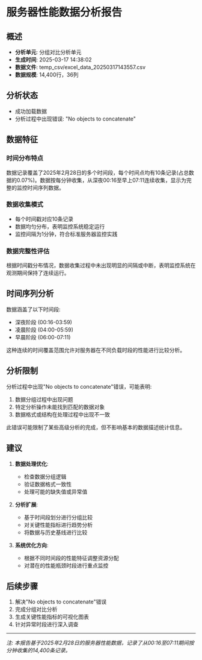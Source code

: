 # 服务器性能数据分析报告

## 概述
- **分析单元**: 分组对比分析单元
- **生成时间**: 2025-03-17 14:38:02
- **数据文件**: temp_csv/excel_data_20250317143557.csv
- **数据规模**: 14,400行，36列

## 分析状态
- 成功加载数据
- 分析过程中出现错误: "No objects to concatenate"

## 数据特征

### 时间分布特点
数据记录覆盖了2025年2月28日的多个时间段，每个时间点均有10条记录(占总数据的0.07%)。数据按每分钟收集，从深夜00:16至早上07:11连续收集，显示为完整的监控时间序列数据。

### 数据收集模式
- 每个时间戳对应10条记录
- 数据均匀分布，表明监控系统稳定运行
- 监控间隔为1分钟，符合标准服务器监控实践

### 数据完整性评估
根据时间戳分布情况，数据收集过程中未出现明显的间隔或中断，表明监控系统在观测期间保持了连续运行。

## 时间序列分析

数据涵盖了以下时间段:
- 深夜阶段 (00:16-03:59)
- 凌晨阶段 (04:00-05:59)
- 早晨阶段 (06:00-07:11)

这种连续的时间覆盖范围允许对服务器在不同负载时段的性能进行比较分析。

## 分析限制

分析过程中出现"No objects to concatenate"错误，可能表明:
1. 数据分组过程中出现问题
2. 特定分析操作未能找到匹配的数据对象
3. 数据格式或结构在处理过程中出现不一致

此错误可能限制了某些高级分析的完成，但不影响基本的数据描述统计信息。

## 建议

1. **数据处理优化**:
   - 检查数据分组逻辑
   - 验证数据格式一致性
   - 处理可能的缺失值或异常值

2. **分析扩展**:
   - 基于时间段划分进行分组比较
   - 对关键性能指标进行趋势分析
   - 将数据与历史基线进行比较

3. **系统优化方向**:
   - 根据不同时间段的性能特征调整资源分配
   - 对潜在的性能瓶颈时段进行重点监控

## 后续步骤

1. 解决"No objects to concatenate"错误
2. 完成分组对比分析
3. 生成关键性能指标的可视化图表
4. 针对异常时段进行深入调查

---

*注: 本报告基于2025年2月28日的服务器性能数据，记录了从00:16至07:11期间按分钟收集的14,400条记录。*